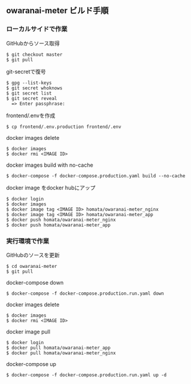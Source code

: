 owaranai-meter ビルド手順
----

### ローカルサイドで作業

GitHubからソース取得
```
$ git checkout master
$ git pull
```

git-secretで復号
```
$ gpg --list-keys
$ git secret whoknows
$ git secret list
$ git secret reveal
  => Enter passphrase:
```

frontend/.envを作成
```
$ cp frontend/.env.production frontend/.env
```

docker images delete
```
$ docker images
$ docker rmi <IMAGE ID>
```

docker images build with no-cache
```
$ docker-compose -f docker-compose.production.yaml build --no-cache
```

docker image をdocker hubにアップ
```
$ docker login
$ docker images
$ docker image tag <IMAGE ID> homata/owaranai-meter_nginx
$ docker image tag <IMAGE ID> homata/owaranai-meter_app
$ docker push homata/owaranai-meter_nginx
$ docker push homata/owaranai-meter_app
```

### 実行環境で作業

GitHubのソースを更新
```
$ cd owaranai-meter
$ git pull
```

docker-compose down
```
$ docker-compose -f docker-compose.production.run.yaml down
```

docker images delete
```
$ docker images
$ docker rmi <IMAGE ID>
```

docker image pull
```
$ docker login
$ docker pull homata/owaranai-meter_app
$ docker pull homata/owaranai-meter_nginx
```

docker-compose up
```
$ docker-compose -f docker-compose.production.run.yaml up -d
```

